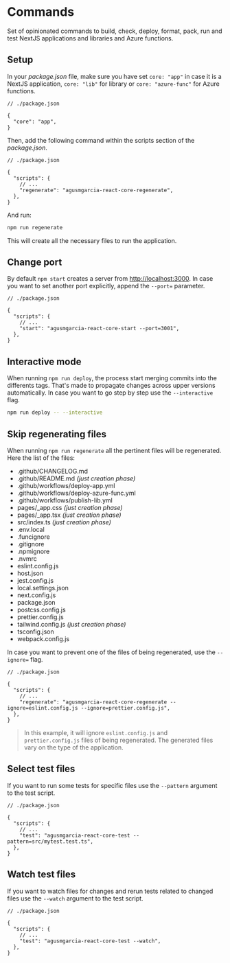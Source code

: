 # Commands

Set of opinionated commands to build, check, deploy, format, pack, run and test NextJS applications and libraries and Azure functions.

## Setup

In your _package.json_ file, make sure you have set `core: "app"` in case it is a NextJS application, `core: "lib"` for library or `core: "azure-func"` for Azure functions.

```jsonc
// ./package.json

{
  "core": "app",
}
```

Then, add the following command within the scripts section of the _package.json_.

```jsonc
// ./package.json

{
  "scripts": {
    // ...
    "regenerate": "agusmgarcia-react-core-regenerate",
  },
}
```

And run:

```bash
npm run regenerate
```

This will create all the necessary files to run the application.

## Change port

By default `npm start` creates a server from <http://localhost:3000>. In case you want to set another port explicitly, append the `--port=` parameter.

```jsonc
// ./package.json

{
  "scripts": {
    // ...
    "start": "agusmgarcia-react-core-start --port=3001",
  },
}
```

## Interactive mode

When running `npm run deploy`, the process start merging commits into the differents tags. That's made to propagate changes across upper versions automatically. In case you want to go step by step use the `--interactive` flag.

```bash
npm run deploy -- --interactive
```

## Skip regenerating files

When running `npm run regenerate` all the pertinent files will be regenerated. Here the list of the files:

- .github/CHANGELOG.md
- .github/README.md _(just creation phase)_
- .github/workflows/deploy-app.yml
- .github/workflows/deploy-azure-func.yml
- .github/workflows/publish-lib.yml
- pages/\_app.css _(just creation phase)_
- pages/\_app.tsx _(just creation phase)_
- src/index.ts _(just creation phase)_
- .env.local
- .funcignore
- .gitignore
- .npmignore
- .nvmrc
- eslint.config.js
- host.json
- jest.config.js
- local.settings.json
- next.config.js
- package.json
- postcss.config.js
- prettier.config.js
- tailwind.config.js _(just creation phase)_
- tsconfig.json
- webpack.config.js

In case you want to prevent one of the files of being regenerated, use the `--ignore=` flag.

```jsonc
// ./package.json

{
  "scripts": {
    // ...
    "regenerate": "agusmgarcia-react-core-regenerate --ignore=eslint.config.js --ignore=prettier.config.js",
  },
}
```

> In this example, it will ignore `eslint.config.js` and `prettier.config.js` files of being regenerated. The generated files vary on the type of the application.

## Select test files

If you want to run some tests for specific files use the `--pattern` argument to the test script.

```jsonc
// ./package.json

{
  "scripts": {
    // ...
    "test": "agusmgarcia-react-core-test --pattern=src/mytest.test.ts",
  },
}
```

## Watch test files

If you want to watch files for changes and rerun tests related to changed files use the `--watch` argument to the test script.

```jsonc
// ./package.json

{
  "scripts": {
    // ...
    "test": "agusmgarcia-react-core-test --watch",
  },
}
```

